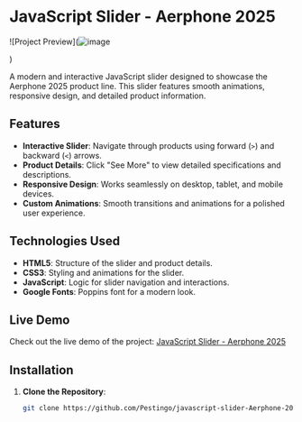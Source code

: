 # JavaScript Slider - Aerphone 2025

![Project Preview](![image](https://github.com/user-attachments/assets/8c3bc9b3-aa2c-489f-a057-29161cba63bb)



) <!-- Add a preview image if available -->

A modern and interactive JavaScript slider designed to showcase the Aerphone 2025 product line. This slider features smooth animations, responsive design, and detailed product information.

## Features

- **Interactive Slider**: Navigate through products using forward (`>`) and backward (`<`) arrows.
- **Product Details**: Click "See More" to view detailed specifications and descriptions.
- **Responsive Design**: Works seamlessly on desktop, tablet, and mobile devices.
- **Custom Animations**: Smooth transitions and animations for a polished user experience.

## Technologies Used

- **HTML5**: Structure of the slider and product details.
- **CSS3**: Styling and animations for the slider.
- **JavaScript**: Logic for slider navigation and interactions.
- **Google Fonts**: Poppins font for a modern look.

## Live Demo

Check out the live demo of the project: [JavaScript Slider - Aerphone 2025](https://pestingo.github.io/javascript-slider-Aerphone-2025/)

## Installation

1. **Clone the Repository**:
   ```bash
   git clone https://github.com/Pestingo/javascript-slider-Aerphone-2025.git
